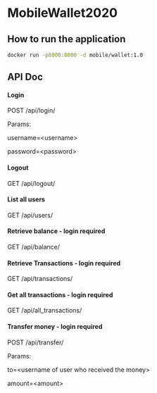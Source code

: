 # MobileWallet2020

## How to run the application

```bash
docker run -p8000:8000 -d mobile/wallet:1.0
```


## API Doc
#### Login
POST /api/login/

Params:

  username=&lt;username&gt;

  password=&lt;password&gt;

#### Logout
GET /api/logout/

#### List all users
GET /api/users/

#### Retrieve balance - login required
GET /api/balance/

#### Retrieve Transactions - login required
GET /api/transactions/

#### Get all transactions - login required
GET /api/all_transactions/

#### Transfer money - login required
POST /api/transfer/

Params:

  to=&lt;username of user who received the money&gt;

  amount=&lt;amount&gt;
